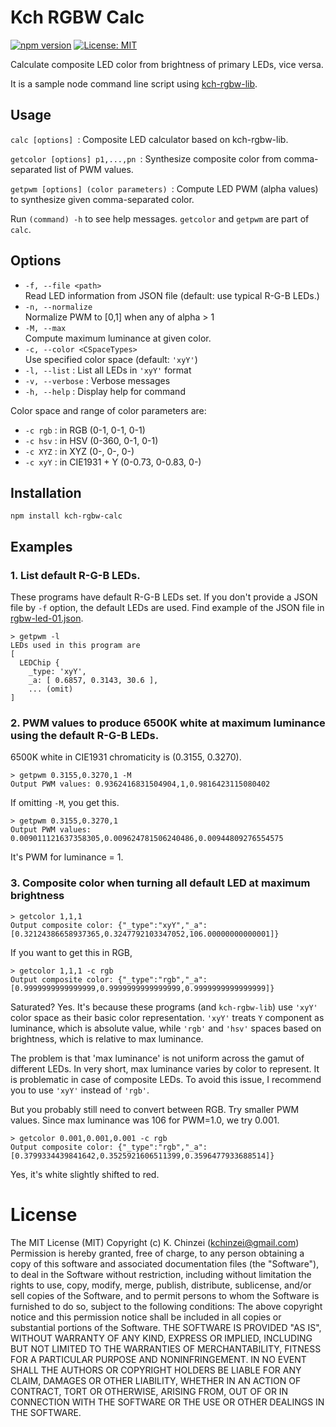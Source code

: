 # Kch RGBW Calc

[![npm version](https://badge.fury.io/js/kch-rgbw-calc.svg)](https://badge.fury.io/js/kch-rgbw-calc)
[![License: MIT](https://img.shields.io/badge/License-MIT-yellow.svg)](https://opensource.org/licenses/MIT)

Calculate composite LED color from brightness of primary LEDs, vice versa.

It is a sample node command line script using [kch-rgbw-lib](https://www.npmjs.com/package/kch-rgbw-lib).

## Usage

`calc [options] `: Composite LED calculator based on kch-rgbw-lib.

`getcolor [options] p1,...,pn `: Synthesize composite color from comma-separated list of PWM values.

`getpwm [options] (color parameters) `: Compute LED PWM (alpha values) to synthesize given comma-separated color.

Run `(command) -h` to see help messages. `getcolor` and `getpwm` are part of `calc`.

## Options

- `-f, --file <path>`  
  Read LED information from JSON file (default: use typical R-G-B LEDs.)
- `-n, --normalize`  
  Normalize PWM to [0,1] when any of alpha > 1
- `-M, --max`  
  Compute maximum luminance at given color.
- `-c, --color <CSpaceTypes>`  
  Use specified color space (default: `'xyY'`)
- `-l, --list` :
  List all LEDs in `'xyY'` format
- `-v, --verbose` :
  Verbose messages
- `-h, --help` :
  Display help for command

Color space and range of color parameters are:

- `-c rgb` : in RGB (0-1, 0-1, 0-1)
- `-c hsv` : in HSV (0-360, 0-1, 0-1)
- `-c XYZ` : in XYZ (0-, 0-, 0-)
- `-c xyY` : in CIE1931 + Y (0-0.73, 0-0.83, 0-)

## Installation

`npm install kch-rgbw-calc`

## Examples

### 1. List default R-G-B LEDs.

These programs have default R-G-B LEDs set. If you don't provide a JSON file by `-f` option, the default LEDs are used.
Find example of the JSON file in [rgbw-led-01.json](./rgbw-led-01.json).

```Shell
> getpwm -l
LEDs used in this program are
[
  LEDChip {
    _type: 'xyY',
    _a: [ 0.6857, 0.3143, 30.6 ],
    ... (omit)
]
```

### 2. PWM values to produce 6500K white at maximum luminance using the default R-G-B LEDs.

6500K white in CIE1931 chromaticity is (0.3155, 0.3270).

```Shell
> getpwm 0.3155,0.3270,1 -M
Output PWM values: 0.9362416831504904,1,0.9816423115080402
```

If omitting `-M`, you get this.

```Shell
> getpwm 0.3155,0.3270,1
Output PWM values: 0.009011121637358305,0.009624781506240486,0.00944809276554575
```

It's PWM for luminance = 1.

### 3. Composite color when turning all default LED at maximum brightness

```Shell
> getcolor 1,1,1
Output composite color: {"_type":"xyY","_a":[0.32124386658937365,0.3247792103347052,106.00000000000001]}
```

If you want to get this in RGB,

```Shell
> getcolor 1,1,1 -c rgb
Output composite color: {"_type":"rgb","_a":[0.9999999999999999,0.9999999999999999,0.9999999999999999]}
```

Saturated? Yes. It's because these programs (and `kch-rgbw-lib`) use `'xyY'` color space as their basic color representation. `'xyY'` treats `Y` component as luminance, which is absolute value, while `'rgb'` and `'hsv'` spaces based on brightness, which is relative to max luminance.

The problem is that 'max luminance' is not uniform across the gamut of different LEDs.
In very short, max luminance varies by color to represent.
It is problematic in case of composite LEDs. To avoid this issue, I recommend you to use `'xyY'` instead of `'rgb'`.

But you probably still need to convert between RGB. Try smaller PWM values. Since max luminance was 106 for PWM=1.0, we try 0.001.

```Shell
> getcolor 0.001,0.001,0.001 -c rgb
Output composite color: {"_type":"rgb","_a":[0.3799334439841642,0.3525921606511399,0.3596477933688514]}
```

Yes, it's white slightly shifted to red.

# License

The MIT License (MIT)
Copyright (c) K. Chinzei (kchinzei@gmail.com)
Permission is hereby granted, free of charge, to any person obtaining a copy
of this software and associated documentation files (the "Software"), to deal
in the Software without restriction, including without limitation the rights
to use, copy, modify, merge, publish, distribute, sublicense, and/or sell
copies of the Software, and to permit persons to whom the Software is
furnished to do so, subject to the following conditions:
The above copyright notice and this permission notice shall be included in
all copies or substantial portions of the Software.
THE SOFTWARE IS PROVIDED "AS IS", WITHOUT WARRANTY OF ANY KIND, EXPRESS OR
IMPLIED, INCLUDING BUT NOT LIMITED TO THE WARRANTIES OF MERCHANTABILITY,
FITNESS FOR A PARTICULAR PURPOSE AND NONINFRINGEMENT. IN NO EVENT SHALL THE
AUTHORS OR COPYRIGHT HOLDERS BE LIABLE FOR ANY CLAIM, DAMAGES OR OTHER
LIABILITY, WHETHER IN AN ACTION OF CONTRACT, TORT OR OTHERWISE, ARISING FROM,
OUT OF OR IN CONNECTION WITH THE SOFTWARE OR THE USE OR OTHER DEALINGS IN
THE SOFTWARE.
